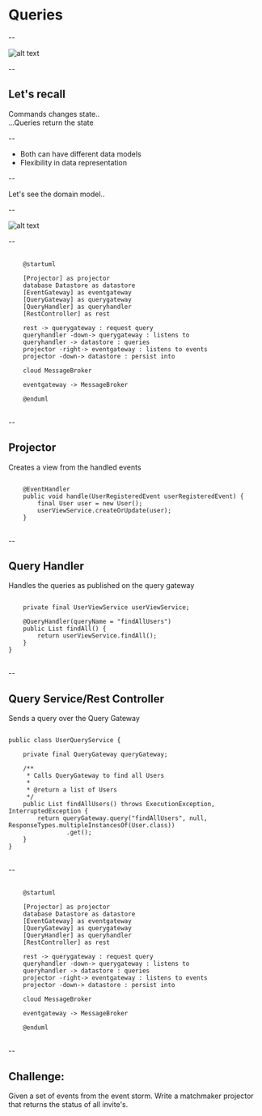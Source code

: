 # Queries

--

<!-- .slide: data-background-color="white" -->

![alt text](slides/images/cqrs.png)

--

## Let's recall

Commands changes state..<br>
...Queries return the state

--

- Both can have different data models
- Flexibility in data representation

--

Let's see the domain model..

--

<!-- .slide: data-background-color="white" -->

![alt text](slides/images/domainmodel.jpg)

--

<!-- .slide: data-background-color="white" -->

<pre>
    <code class="language-plantuml">
    @startuml

    [Projector] as projector
    database Datastore as datastore
    [EventGateway] as eventgateway
    [QueryGateway] as querygateway
    [QueryHandler] as queryhandler
    [RestController] as rest

    rest -> querygateway : request query
    queryhandler -down-> querygateway : listens to
    queryhandler -> datastore : queries
    projector -right-> eventgateway : listens to events
    projector -down-> datastore : persist into
    
    cloud MessageBroker
    
    eventgateway -> MessageBroker

    @enduml
</code>
</pre>

--

## Projector

Creates a view from the handled events

<pre>
<code class="java" data-trim data-line-numbers="1,4">
    @EventHandler
    public void handle(UserRegisteredEvent userRegisteredEvent) {
        final User user = new User();
        userViewService.createOrUpdate(user);
    }
</code>
</pre>

--

## Query Handler

Handles the queries as published on the query gateway

<pre>
<code class="java" data-trim data-line-numbers="3">
    private final UserViewService userViewService;

    @QueryHandler(queryName = "findAllUsers")
    public List<User> findAll() {
        return userViewService.findAll();
    }
}
</code>
</pre>

--

## Query Service/Rest Controller

Sends a query over the Query Gateway

<pre>
<code class="java" data-trim data-line-numbers="3,11">
public class UserQueryService {

    private final QueryGateway queryGateway;

    /**
     * Calls QueryGateway to find all Users
     *
     * @return a list of Users
     */
    public List<User> findAllUsers() throws ExecutionException, InterruptedException {
        return queryGateway.query("findAllUsers", null, ResponseTypes.multipleInstancesOf(User.class))
                .get();
    }
}
</code>
</pre>

--

<!-- .slide: data-background-color="white" -->

<pre>
    <code class="language-plantuml">
    @startuml

    [Projector] as projector
    database Datastore as datastore
    [EventGateway] as eventgateway
    [QueryGateway] as querygateway
    [QueryHandler] as queryhandler
    [RestController] as rest

    rest -> querygateway : request query
    queryhandler -down-> querygateway : listens to
    queryhandler -> datastore : queries
    projector -right-> eventgateway : listens to events
    projector -down-> datastore : persist into
    
    cloud MessageBroker
    
    eventgateway -> MessageBroker

    @enduml
</code>
</pre>

--

## Challenge:

Given a set of events from the event storm.
Write a matchmaker projector that returns the status of all invite's.
